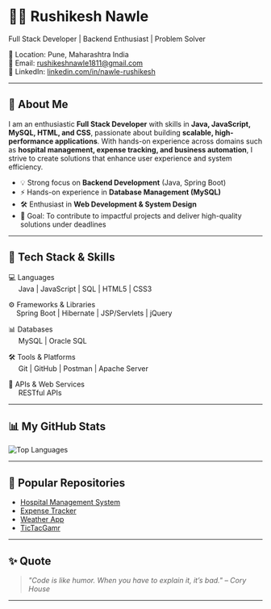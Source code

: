 # 👨‍💻 Rushikesh Nawle

 Full Stack Developer | Backend Enthusiast | Problem Solver  

📍 Location: Pune, Maharashtra India  
📧 Email: rushikeshnawle1811@gmail.com  
🔗 LinkedIn: [linkedin.com/in/nawle-rushikesh](https://www.linkedin.com/in/nawle-rushikesh/
)

---

## 🚀 About Me  

I am an enthusiastic **Full Stack Developer** with skills in **Java, JavaScript, MySQL, HTML, and CSS**, passionate about building **scalable, high-performance applications**. With hands-on experience across domains such as **hospital management, expense tracking, and business automation**, I strive to create solutions that enhance user experience and system efficiency.

- 💡 Strong focus on **Backend Development** (Java, Spring Boot)  
- ⚡ Hands-on experience in **Database Management (MySQL)**  
- 🛠️ Enthusiast in **Web Development & System Design**  
- 🎯 Goal: To contribute to impactful projects and deliver high-quality solutions under deadlines  

---
## 🔧 Tech Stack & Skills

 💻 Languages<br>
    &nbsp;&nbsp;&nbsp;&nbsp; Java  |  JavaScript  |  SQL  |  HTML5  |  CSS3

 ⚙️ Frameworks & Libraries<br>
   &nbsp;&nbsp;&nbsp;&nbsp;Spring Boot  |  Hibernate  |  JSP/Servlets  |  jQuery

 📊 Databases<br>
  &nbsp;&nbsp;&nbsp;&nbsp;  MySQL  |  Oracle SQL

🛠️ Tools & Platforms<br>
  &nbsp;&nbsp;&nbsp;&nbsp; Git  |  GitHub  |  Postman  |  Apache Server 
 
  🔗 APIs & Web Services<br>
   &nbsp;&nbsp;&nbsp;&nbsp; RESTful APIs

---

## 📊 My GitHub Stats  

![Top Languages](https://github-readme-stats.vercel.app/api/top-langs/?username=RushiNawle&layout=compact&theme=dark)


---

## 🔗 Popular Repositories  

- [Hospital Management System](https://github.com/RushiNawle/hospital_management_system)  
- [Expense Tracker](https://github.com/RushiNawle/expense-tracker)  
- [Weather App](https://github.com/RushiNawle/weather-app)
- [TicTacGamr](https://github.com/RushiNawle/TicTacGame)

---

## ✨ Quote  

> *"Code is like humor. When you have to explain it, it’s bad." – Cory House*  

---

